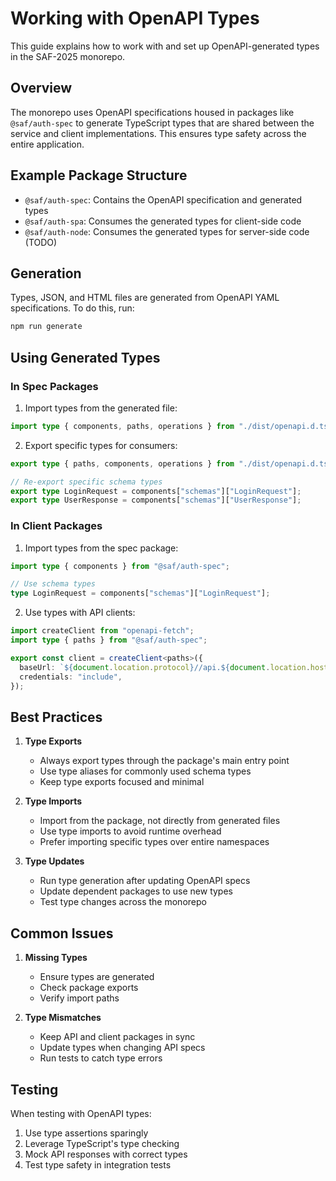 # Working with OpenAPI Types

This guide explains how to work with and set up OpenAPI-generated types in the SAF-2025 monorepo.

## Overview

The monorepo uses OpenAPI specifications housed in packages like `@saf/auth-spec` to generate TypeScript types that are shared between the service and client implementations. This ensures type safety across the entire application.

## Example Package Structure

- `@saf/auth-spec`: Contains the OpenAPI specification and generated types
- `@saf/auth-spa`: Consumes the generated types for client-side code
- `@saf/auth-node`: Consumes the generated types for server-side code (TODO)

## Generation

Types, JSON, and HTML files are generated from OpenAPI YAML specifications. To do this, run:

```bash
npm run generate
```

## Using Generated Types

### In Spec Packages

1. Import types from the generated file:

```typescript
import type { components, paths, operations } from "./dist/openapi.d.ts";
```

2. Export specific types for consumers:

```typescript
export type { paths, components, operations } from "./dist/openapi.d.ts";

// Re-export specific schema types
export type LoginRequest = components["schemas"]["LoginRequest"];
export type UserResponse = components["schemas"]["UserResponse"];
```

### In Client Packages

1. Import types from the spec package:

```typescript
import type { components } from "@saf/auth-spec";

// Use schema types
type LoginRequest = components["schemas"]["LoginRequest"];
```

2. Use types with API clients:

```typescript
import createClient from "openapi-fetch";
import type { paths } from "@saf/auth-spec";

export const client = createClient<paths>({
  baseUrl: `${document.location.protocol}//api.${document.location.host}`,
  credentials: "include",
});
```

## Best Practices

1. **Type Exports**

   - Always export types through the package's main entry point
   - Use type aliases for commonly used schema types
   - Keep type exports focused and minimal

2. **Type Imports**

   - Import from the package, not directly from generated files
   - Use type imports to avoid runtime overhead
   - Prefer importing specific types over entire namespaces

3. **Type Updates**
   - Run type generation after updating OpenAPI specs
   - Update dependent packages to use new types
   - Test type changes across the monorepo

## Common Issues

1. **Missing Types**

   - Ensure types are generated
   - Check package exports
   - Verify import paths

2. **Type Mismatches**
   - Keep API and client packages in sync
   - Update types when changing API specs
   - Run tests to catch type errors

## Testing

When testing with OpenAPI types:

1. Use type assertions sparingly
2. Leverage TypeScript's type checking
3. Mock API responses with correct types
4. Test type safety in integration tests
